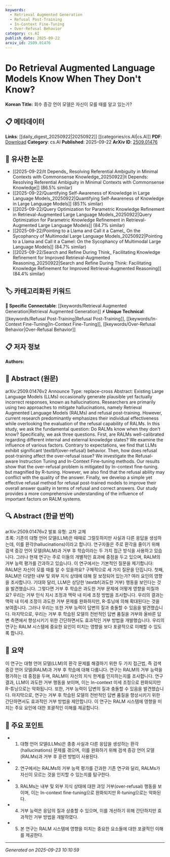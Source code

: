 ```yaml
---
keywords:
  - Retrieval Augmented Generation
  - Refusal Post-Training
  - In-Context Fine-Tuning
  - Over-Refusal Behavior
category: cs.AI
publish_date: 2025-09-22
arxiv_id: 2509.01476
---
```


<!-- KEYWORD_LINKING_METADATA:
{
  "processed_timestamp": "2025-09-23T10:10:59.764842",
  "vocabulary_version": "1.0",
  "selected_keywords": [
    "Retrieval Augmented Generation",
    "Refusal Post-Training",
    "In-Context Fine-Tuning",
    "Over-Refusal Behavior"
  ],
  "rejected_keywords": [],
  "similarity_scores": {
    "Retrieval Augmented Generation": 0.79,
    "Refusal Post-Training": 0.81,
    "In-Context Fine-Tuning": 0.77,
    "Over-Refusal Behavior": 0.7
  },
  "extraction_method": "AI_prompt_based",
  "budget_applied": true,
  "candidates_json": {
    "candidates": [
      {
        "surface": "Retrieval Augmented Language Models",
        "canonical": "Retrieval Augmented Generation",
        "aliases": [
          "RALMs"
        ],
        "category": "specific_connectable",
        "rationale": "Connects to the concept of enhancing language models with retrieval mechanisms, which is a trending topic.",
        "novelty_score": 0.55,
        "connectivity_score": 0.88,
        "specificity_score": 0.82,
        "link_intent_score": 0.79
      },
      {
        "surface": "Refusal Post-Training",
        "canonical": "Refusal Post-Training",
        "aliases": [],
        "category": "unique_technical",
        "rationale": "Introduces a novel approach to improve model responses by training them to refuse uncertain answers.",
        "novelty_score": 0.72,
        "connectivity_score": 0.65,
        "specificity_score": 0.78,
        "link_intent_score": 0.81
      },
      {
        "surface": "In-Context Fine-Tuning",
        "canonical": "In-Context Fine-Tuning",
        "aliases": [],
        "category": "unique_technical",
        "rationale": "Represents a specific method of fine-tuning models using contextual information, enhancing model adaptability.",
        "novelty_score": 0.68,
        "connectivity_score": 0.72,
        "specificity_score": 0.75,
        "link_intent_score": 0.77
      },
      {
        "surface": "Over-Refusal Behavior",
        "canonical": "Over-Refusal Behavior",
        "aliases": [],
        "category": "unique_technical",
        "rationale": "Highlights a specific issue in model behavior that affects the balance between refusal and answer quality.",
        "novelty_score": 0.65,
        "connectivity_score": 0.6,
        "specificity_score": 0.8,
        "link_intent_score": 0.7
      }
    ],
    "ban_list_suggestions": [
      "hallucinations",
      "evaluation",
      "influence"
    ]
  },
  "decisions": [
    {
      "candidate_surface": "Retrieval Augmented Language Models",
      "resolved_canonical": "Retrieval Augmented Generation",
      "decision": "linked",
      "scores": {
        "novelty": 0.55,
        "connectivity": 0.88,
        "specificity": 0.82,
        "link_intent": 0.79
      }
    },
    {
      "candidate_surface": "Refusal Post-Training",
      "resolved_canonical": "Refusal Post-Training",
      "decision": "linked",
      "scores": {
        "novelty": 0.72,
        "connectivity": 0.65,
        "specificity": 0.78,
        "link_intent": 0.81
      }
    },
    {
      "candidate_surface": "In-Context Fine-Tuning",
      "resolved_canonical": "In-Context Fine-Tuning",
      "decision": "linked",
      "scores": {
        "novelty": 0.68,
        "connectivity": 0.72,
        "specificity": 0.75,
        "link_intent": 0.77
      }
    },
    {
      "candidate_surface": "Over-Refusal Behavior",
      "resolved_canonical": "Over-Refusal Behavior",
      "decision": "linked",
      "scores": {
        "novelty": 0.65,
        "connectivity": 0.6,
        "specificity": 0.8,
        "link_intent": 0.7
      }
    }
  ]
}
-->

# Do Retrieval Augmented Language Models Know When They Don't Know?

**Korean Title:** 회수 증강 언어 모델은 자신이 모를 때를 알고 있는가?

## 📋 메타데이터

**Links**: [[daily_digest_20250922|20250922]] [[categories/cs.AI|cs.AI]]
**PDF**: [Download](https://arxiv.org/pdf/2509.01476.pdf)
**Category**: cs.AI
**Published**: 2025-09-22
**ArXiv ID**: [2509.01476](https://arxiv.org/abs/2509.01476)

## 🔗 유사한 논문
- [[2025-09-22/It Depends_ Resolving Referential Ambiguity in Minimal Contexts with Commonsense Knowledge_20250922|It Depends: Resolving Referential Ambiguity in Minimal Contexts with Commonsense Knowledge]] (86.5% similar)
- [[2025-09-22/Quantifying Self-Awareness of Knowledge in Large Language Models_20250922|Quantifying Self-Awareness of Knowledge in Large Language Models]] (85.1% similar)
- [[2025-09-22/Query Optimization for Parametric Knowledge Refinement in Retrieval-Augmented Large Language Models_20250922|Query Optimization for Parametric Knowledge Refinement in Retrieval-Augmented Large Language Models]] (84.7% similar)
- [[2025-09-22/Pointing to a Llama and Call it a Camel_ On the Sycophancy of Multimodal Large Language Models_20250922|Pointing to a Llama and Call it a Camel: On the Sycophancy of Multimodal Large Language Models]] (84.7% similar)
- [[2025-09-22/Search and Refine During Think_ Facilitating Knowledge Refinement for Improved Retrieval-Augmented Reasoning_20250922|Search and Refine During Think: Facilitating Knowledge Refinement for Improved Retrieval-Augmented Reasoning]] (84.4% similar)

## 🏷️ 카테고리화된 키워드
**🔗 Specific Connectable**: [[keywords/Retrieval Augmented Generation|Retrieval Augmented Generation]]
**⚡ Unique Technical**: [[keywords/Refusal Post-Training|Refusal Post-Training]], [[keywords/In-Context Fine-Tuning|In-Context Fine-Tuning]], [[keywords/Over-Refusal Behavior|Over-Refusal Behavior]]

## 📋 저자 정보

**Authors:** 

## 📄 Abstract (원문)

arXiv:2509.01476v2 Announce Type: replace-cross 
Abstract: Existing Large Language Models (LLMs) occasionally generate plausible yet factually incorrect responses, known as hallucinations. Researchers are primarily using two approaches to mitigate hallucinations, namely Retrieval Augmented Language Models (RALMs) and refusal post-training. However, current research predominantly emphasizes their individual effectiveness while overlooking the evaluation of the refusal capability of RALMs. In this study, we ask the fundamental question: Do RALMs know when they don't know? Specifically, we ask three questions. First, are RALMs well-calibrated regarding different internal and external knowledge states? We examine the influence of various factors. Contrary to expectations, we find that LLMs exhibit significant \textbf{over-refusal} behavior. Then, how does refusal post-training affect the over-refusal issue? We investigate the Refusal-aware Instruction Tuning and In-Context Fine-tuning methods. Our results show that the over-refusal problem is mitigated by In-context fine-tuning. but magnified by R-tuning. However, we also find that the refusal ability may conflict with the quality of the answer. Finally, we develop a simple yet effective refusal method for refusal post-trained models to improve their overall answer quality in terms of refusal and correct answers. Our study provides a more comprehensive understanding of the influence of important factors on RALM systems.

## 🔍 Abstract (한글 번역)

arXiv:2509.01476v2 발표 유형: 교차 교체  
초록: 기존의 대형 언어 모델(LLM)은 때때로 그럴듯하지만 사실과 다른 응답을 생성하는데, 이를 환각(hallucinations)이라고 합니다. 연구자들은 주로 환각을 줄이기 위해 검색 증강 언어 모델(RALM)과 거부 후 학습이라는 두 가지 접근 방식을 사용하고 있습니다. 그러나 현재 연구는 주로 이들의 개별적인 효과에 중점을 두고 있으며, RALM의 거부 능력 평가를 간과하고 있습니다. 이 연구에서는 기본적인 질문을 제기합니다: RALM은 자신이 모를 때를 알 수 있을까요? 구체적으로 세 가지 질문을 던집니다. 첫째, RALM은 다양한 내부 및 외부 지식 상태에 대해 잘 보정되어 있는가? 여러 요인의 영향을 조사합니다. 기대와 달리, LLM은 상당한 \textbf{과도한 거부} 행동을 보인다는 것을 발견했습니다. 그렇다면 거부 후 학습은 과도한 거부 문제에 어떻게 영향을 미칠까요? 우리는 거부 인식 지시 조정과 맥락 내 미세 조정 방법을 조사합니다. 우리의 결과는 맥락 내 미세 조정이 과도한 거부 문제를 완화하지만, R-튜닝에 의해 확대된다는 것을 보여줍니다. 그러나 우리는 또한 거부 능력이 답변의 질과 충돌할 수 있음을 발견했습니다. 마지막으로, 우리는 거부 후 학습된 모델의 전반적인 답변 품질을 거부와 올바른 답변 측면에서 향상시키기 위한 간단하면서도 효과적인 거부 방법을 개발했습니다. 우리의 연구는 RALM 시스템에 중요한 요인이 미치는 영향을 보다 포괄적으로 이해할 수 있도록 합니다.

## 📝 요약

이 연구는 대형 언어 모델(LLM)의 환각 문제를 해결하기 위한 두 가지 접근법, 즉 검색 증강 언어 모델(RALM)과 거부 후 학습에 대해 다룹니다. 연구는 RALM의 거부 능력을 평가하는 데 중점을 두며, RALM이 자신의 지식 한계를 인지하는지를 조사합니다. 연구 결과, LLM이 과도한 거부 행동을 보이며, 이는 In-context 미세 조정으로 완화되지만 R-튜닝으로는 악화됩니다. 또한, 거부 능력이 답변의 질과 충돌할 수 있음을 발견했습니다. 마지막으로, 연구는 거부 후 학습된 모델의 전반적인 답변 품질을 향상시키기 위한 간단하면서도 효과적인 거부 방법을 제안합니다. 이 연구는 RALM 시스템에 영향을 미치는 주요 요인에 대한 포괄적인 이해를 제공합니다.

## 🎯 주요 포인트

- 1. 대형 언어 모델(LLMs)은 종종 사실과 다른 응답을 생성하는 환각(hallucinations) 문제를 겪으며, 이를 완화하기 위해 검색 증강 언어 모델(RALMs)과 거부 후 훈련 방법이 사용된다.
- 2. 연구에서는 RALMs의 거부 능력 평가를 간과한 기존 연구와 달리, RALMs가 자신이 모르는 것을 인지할 수 있는지를 탐구한다.
- 3. RALMs는 내부 및 외부 지식 상태에 대한 과잉 거부(over-refusal) 행동을 보이며, 이는 In-context fine-tuning으로 완화되지만 R-tuning으로는 악화된다.
- 4. 거부 능력은 응답의 질과 상충할 수 있으며, 이를 개선하기 위해 간단하지만 효과적인 거부 방법을 개발하였다.
- 5. 본 연구는 RALM 시스템에 영향을 미치는 중요한 요소들에 대한 포괄적인 이해를 제공한다.


---

*Generated on 2025-09-23 10:10:59*